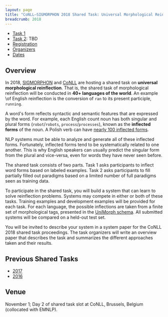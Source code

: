 ```yaml
---
layout: page
title: "CoNLL–SIGMORPHON 2018 Shared Task: Universal Morphological Reinflection"
breadcrumb: 2018
---
```


- [Task 1](task1)
- [Task 2](task2): TBD
- [Registration](https://docs.google.com/forms/d/e/1FAIpQLSdMiv7vgA5EMGvVWQPY4LVG8mO-ZtRa9HvMeAMZIQWKMotZBg/viewform?usp=sf_link)
- [Organizers](organizers)
- [Dates](dates)

## Overview

In 2018, [SIGMORPHON](https://sigmorphon.github.io/) and [CoNLL](http://www.conll.org/) are hosting a 
shared task on __universal morphological reinflection__. That is, the shared task of morphological reinflection will be conducted in **40+ languages of the world**. An example 
\of English reinflection is the conversion of `ran` to its present 
participle, `running`.

A word's form reflects syntactic and semantic features that are expressed by the word. For example, each English count noun has both singular and plural forms (`robot`/`robots`, `process`/`processes`), known as the **inflected forms** of the noun. A Polish verb can have [nearly 100 inflected forms](http://www.tastingpoland.com/language/verb/dodac_add_verb.html).

NLP systems must be able to analyze and generate all of these inflected forms. Fortunately, inflected forms tend to be systematically related to one another. This is why English speakers can usually predict the singular form from the plural and vice-versa, even for words they have never seen before.

The shared task consists of two parts. Task 1 asks participants to inflect word forms based on labeled examples. Task 2 asks participants to fill partially filled out paradigms based on a limited number of full paradigms seen as training data.

To participate in the shared task, you will build a system that can
learn to solve reinflection problems. Systems may compete in either or both of these tasks. Training examples and development examples will be provided for each task. For each language, the possible inflections are taken from a finite set of morphological tags, presented in the [UniMorph schema](https://unimorph.github.io). All submitted systems will be 
compared on a held-out test set.

You will be invited to describe your system in a system paper for
the CoNLL 2018 shared task proceedings.  The task organizers will write an
overview paper that describes the task and summarizes the different
approaches taken and their results.

  
## Previous Shared Tasks

- [2017](../2017)
- [2016](../2016)

## Venue

November 1; Day 2 of shared task slot at CoNLL, Brussels, Belgium (collocated with EMNLP).

